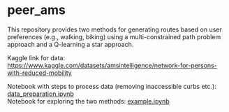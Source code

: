 # peer_ams

This repository provides two methods for generating routes based on user preferences (e.g., walking, biking) using a multi-constrained path problem approach and a Q-learning a star approach.

Kaggle link for data: https://www.kaggle.com/datasets/amsintelligence/network-for-persons-with-reduced-mobility

Notebook with steps to process data (removing inaccessible curbs etc.): [data_preparation.ipynb](scripts/data_preparation.ipynb) <br>
Notebook for exploring the two methods: [example.ipynb](scripts/example.ipynb)
